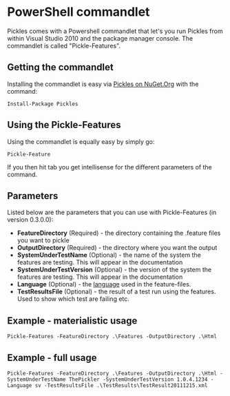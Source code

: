 # PowerShell commandlet

Pickles comes with a Powershell commandlet that let's you run Pickles from within Visual Studio 2010 and the package manager console. The commandlet is called "Pickle-Features".

## Getting the commandlet
Installing the commandlet is easy via [Pickles on NuGet.Org](http://nuget.org/packages/Pickles) with the command:

	Install-Package Pickles

## Using the Pickle-Features
Using the commandlet is equally easy by simply go:

	Pickle-Feature

If you then hit tab you get intellisense for the different parameters of the command.

## Parameters
Listed below are the parameters that you can use with Pickle-Features (in version 0.3.0.0):

* **FeatureDirectory** (Required) - the directory containing the .feature files you want to pickle
* **OutputDirectory** (Required) - the directory where you want the output
* **SystemUnderTestName** (Optional) - the name of the system the features are testing. This will appear in the documentation
* **SystemUnderTestVersion** (Optional) - the version of the system the features are testing. This will appear in the documentation
* **Language** (Optional) - the [language](https://github.com/cucumber/cucumber/wiki/Spoken-languages) used in the feature-files.
* **TestResultsFile** (Optional) - the result of a test run using the features. Used to show which test are failing etc.

## Example - materialistic usage

	Pickle-Features -FeatureDirectory .\Features -OutputDirectory .\Html

## Example - full usage

	Pickle-Features -FeatureDirectory .\Features -OutputDirectory .\Html -SystemUnderTestName ThePickler -SystemUnderTestVersion 1.0.4.1234 -Language sv -TestResultsFile .\TestResults\TestResult20111215.xml
